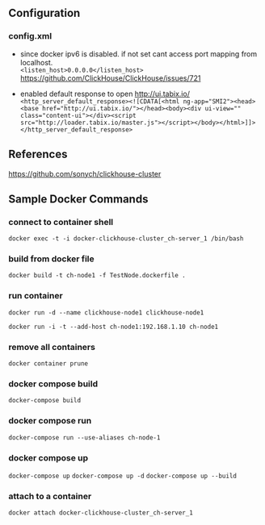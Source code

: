 ## Configuration

### config.xml
- since docker ipv6 is disabled. if not set cant access port mapping from localhost.  
`<listen_host>0.0.0.0</listen_host>`
https://github.com/ClickHouse/ClickHouse/issues/721


- enabled default response to open http://ui.tabix.io/  
`<http_server_default_response><![CDATA[<html ng-app="SMI2"><head><base href="http://ui.tabix.io/"></head><body><div ui-view="" class="content-ui"></div><script src="http://loader.tabix.io/master.js"></script></body></html>]]></http_server_default_response>`


## References
https://github.com/sonych/clickhouse-cluster


## Sample Docker Commands

### connect to container shell
`docker exec -t -i docker-clickhouse-cluster_ch-server_1 /bin/bash`

### build from docker file
`docker build -t ch-node1 -f TestNode.dockerfile .`

### run container
`docker run -d --name clickhouse-node1 clickhouse-node1`

`docker run -i -t --add-host ch-node1:192.168.1.10 ch-node1 `

### remove all containers
`docker container prune`

### docker compose build
`docker-compose build`

### docker compose run
`docker-compose run --use-aliases ch-node-1`

### docker compose up
`docker-compose up`
`docker-compose up -d`
`docker-compose up --build`

### attach to a container 
`docker attach docker-clickhouse-cluster_ch-server_1`